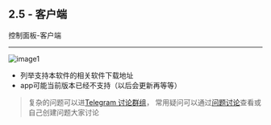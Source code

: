 [image1]:https://raw.githubusercontent.com/FxPool/FXMinerProxy/main/image/tutorial/ch2-app.png
[Telegram 讨论群组]:https://t.me/FxminerChat
[问题讨论]:https://github.com/FxPool/FXMinerProxy/issues

## 2.5 - 客户端
控制面板-客户端
___
![image1]
- 列举支持本软件的相关软件下载地址
- app可能当前版本已经不支持（以后会更新再等等）
> 复杂的问题可以进[Telegram 讨论群组]， 常用疑问可以通过[问题讨论]查看或自己创建问题大家讨论